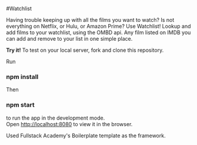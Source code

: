 #Watchlist

Having trouble keeping up with all the films you want to watch? Is not everything on Netflix, or Hulu, or Amazon Prime? Use Watchlist! Lookup and add films to your watchlist, using the OMBD api. Any film listed on IMDB you can add and remove to your list in one simple place.

<b>Try it!</b>
To test on your local server, fork and clone this repository.

Run

### npm install

Then

### npm start

to run the app in the development mode.<br />
Open [http://localhost:8080](http://localhost:8080) to view it in the browser.

Used Fullstack Academy's Boilerplate template as the framework.
